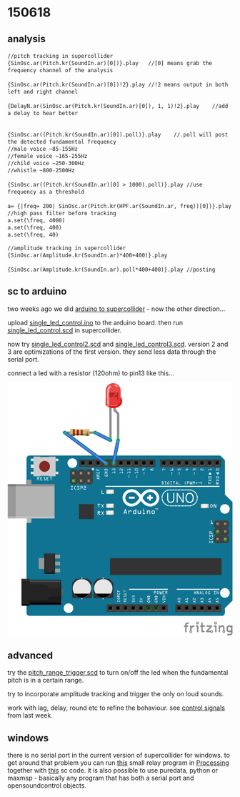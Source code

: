 150618
======

analysis
--
```
//pitch tracking in supercollider
{SinOsc.ar(Pitch.kr(SoundIn.ar)[0])}.play   //[0] means grab the frequency channel of the analysis

{SinOsc.ar(Pitch.kr(SoundIn.ar)[0])!2}.play //!2 means output in both left and right channel

{DelayN.ar(SinOsc.ar(Pitch.kr(SoundIn.ar)[0]), 1, 1)!2}.play    //add a delay to hear better


{SinOsc.ar((Pitch.kr(SoundIn.ar)[0]).poll)}.play    //.poll will post the detected fundamental frequency
//male voice ~85-155Hz
//female voice ~165-255Hz
//child voice ~250-300Hz
//whistle ~800-2500Hz

{SinOsc.ar((Pitch.kr(SoundIn.ar)[0] > 1000).poll)}.play //use frequency as a threshold

a= {|freq= 200| SinOsc.ar(Pitch.kr(HPF.ar(SoundIn.ar, freq))[0])}.play  //high pass filter before tracking
a.set(\freq, 4000)
a.set(\freq, 400)
a.set(\freq, 40)
```

```
//amplitude tracking in supercollider
{SinOsc.ar(Amplitude.kr(SoundIn.ar)*400+400)}.play

{SinOsc.ar(Amplitude.kr(SoundIn.ar).poll*400+400)}.play //posting
```

sc to arduino
--

two weeks ago we did [arduino to supercollider](https://github.com/redFrik/udk13-Remote_control/tree/master/udk150604#arduino-to-sc) - now the other direction...

upload [single_led_control.ino](https://github.com/redFrik/udk13-Remote_control/blob/master/udk150618/single_led_control/single_led_control.ino) to the arduino board.
then run [single_led_control.scd](https://github.com/redFrik/udk13-Remote_control/blob/master/udk150618/single_led_control.scd) in supercollider.

now try [single_led_control2.scd](https://github.com/redFrik/udk13-Remote_control/blob/master/udk150618/single_led_control2.scd) and [single_led_control3.scd](https://github.com/redFrik/udk13-Remote_control/blob/master/udk150618/single_led_control3.scd). version 2 and 3 are optimizations of the first version. they send less data through the serial port.

connect a led with a resistor (120ohm) to pin13 like this...

![led](led_bb.png?raw=true "led")

advanced
--
try the [pitch_range_trigger.scd](https://github.com/redFrik/udk13-Remote_control/blob/master/udk150618/pitch_range_trigger.scd) to turn on/off the led when the fundamental pitch is in a certain range.

try to incorporate amplitude tracking and trigger the only on loud sounds.

work with lag, delay, round etc to refine the behaviour. see [control signals](https://github.com/redFrik/udk13-Remote_control/tree/master/udk150611#control-signals) from last week.

windows
--
there is no serial port in the current version of supercollider for windows. to get around that problem you can run [this](https://github.com/redFrik/udk13-Remote_control/tree/master/udk150618/windows/supercolliderToArduino_via_processing/supercolliderToArduino_via_processing.pde) small relay program in [Processing](http://processing.org) together with [this](https://github.com/redFrik/udk13-Remote_control/tree/master/udk150618/windows/pitch_range_trigger_win.scd) sc code. it is also possible to use puredata, python or maxmsp - basically any program that has both a serial port and opensoundcontrol objects.
